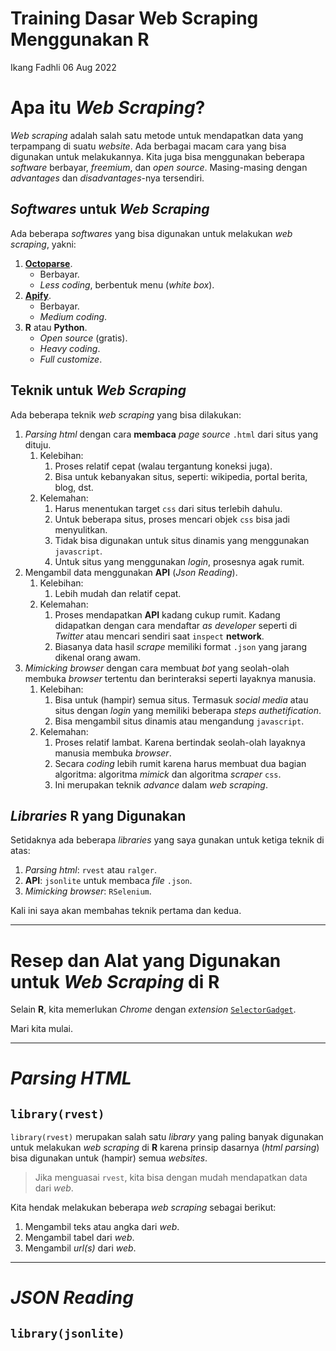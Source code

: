 Training Dasar Web Scraping Menggunakan R
================
Ikang Fadhli
06 Aug 2022

# Apa itu *Web Scraping*?

*Web scraping* adalah salah satu metode untuk mendapatkan data yang
terpampang di suatu *website*. Ada berbagai macam cara yang bisa
digunakan untuk melakukannya. Kita juga bisa menggunakan beberapa
*software* berbayar, *freemium*, dan *open source*. Masing-masing dengan
*advantages* dan *disadvantages*-nya tersendiri.

## *Softwares* untuk *Web Scraping*

Ada beberapa *softwares* yang bisa digunakan untuk melakukan *web
scraping*, yakni:

1.  [**Octoparse**](https://www.octoparse.com/).
    -   Berbayar.
    -   *Less coding*, berbentuk menu (*white box*).
2.  [**Apify**](https://apify.com/).
    -   Berbayar.
    -   *Medium coding*.
3.  **R** atau **Python**.
    -   *Open source* (gratis).
    -   *Heavy coding*.
    -   *Full customize*.

## Teknik untuk *Web Scraping*

Ada beberapa teknik *web scraping* yang bisa dilakukan:

1.  *Parsing html* dengan cara **membaca** *page source* `.html` dari
    situs yang dituju.
    1.  Kelebihan:
        1.  Proses relatif cepat (walau tergantung koneksi juga).
        2.  Bisa untuk kebanyakan situs, seperti: wikipedia, portal
            berita, blog, dst.
    2.  Kelemahan:
        1.  Harus menentukan target `css` dari situs terlebih dahulu.
        2.  Untuk beberapa situs, proses mencari objek `css` bisa jadi
            menyulitkan.
        3.  Tidak bisa digunakan untuk situs dinamis yang menggunakan
            `javascript`.
        4.  Untuk situs yang menggunakan *login*, prosesnya agak rumit.
2.  Mengambil data menggunakan **API** (*Json Reading*).
    1.  Kelebihan:
        1.  Lebih mudah dan relatif cepat.
    2.  Kelemahan:
        1.  Proses mendapatkan **API** kadang cukup rumit. Kadang
            didapatkan dengan cara mendaftar *as developer* seperti di
            *Twitter* atau mencari sendiri saat `inspect` **network**.
        2.  Biasanya data hasil *scrape* memiliki format `.json` yang
            jarang dikenal orang awam.
3.  *Mimicking browser* dengan cara membuat *bot* yang seolah-olah
    membuka *browser* tertentu dan berinteraksi seperti layaknya
    manusia.
    1.  Kelebihan:
        1.  Bisa untuk (hampir) semua situs. Termasuk *social media*
            atau situs dengan *login* yang memiliki beberapa *steps
            authetification*.
        2.  Bisa mengambil situs dinamis atau mengandung `javascript`.
    2.  Kelemahan:
        1.  Proses relatif lambat. Karena bertindak seolah-olah layaknya
            manusia membuka *browser*.
        2.  Secara *coding* lebih rumit karena harus membuat dua bagian
            algoritma: algoritma *mimick* dan algoritma *scraper* `css`.
        3.  Ini merupakan teknik *advance* dalam *web scraping*.

## *Libraries* **R** yang Digunakan

Setidaknya ada beberapa *libraries* yang saya gunakan untuk ketiga
teknik di atas:

1.  *Parsing html*: `rvest` atau `ralger`.
2.  **API**: `jsonlite` untuk membaca *file* `.json`.
3.  *Mimicking browser*: `RSelenium`.

Kali ini saya akan membahas teknik pertama dan kedua.

------------------------------------------------------------------------

# Resep dan Alat yang Digunakan untuk *Web Scraping* di **R**

Selain **R**, kita memerlukan *Chrome* dengan *extension*
[`SelectorGadget`](https://chrome.google.com/webstore/detail/selectorgadget/mhjhnkcfbdhnjickkkdbjoemdmbfginb?hl=en).

Mari kita mulai.

------------------------------------------------------------------------

# *Parsing HTML*

## `library(rvest)`

`library(rvest)` merupakan salah satu *library* yang paling banyak
digunakan untuk melakukan *web scraping* di **R** karena prinsip
dasarnya (*html parsing*) bisa digunakan untuk (hampir) semua
*websites*.

> Jika menguasai `rvest`, kita bisa dengan mudah mendapatkan data dari
> *web*.

Kita hendak melakukan beberapa *web scraping* sebagai berikut:

1.  Mengambil teks atau angka dari *web*.
2.  Mengambil tabel dari *web*.
3.  Mengambil *url(s)* dari *web*.

------------------------------------------------------------------------

# *JSON Reading*

## `library(jsonlite)`
